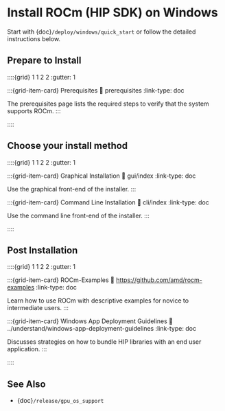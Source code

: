 # Install ROCm (HIP SDK) on Windows

Start with {doc}`/deploy/windows/quick_start` or follow the detailed
instructions below.

## Prepare to Install

::::{grid} 1 1 2 2
:gutter: 1

:::{grid-item-card} Prerequisites
:link: prerequisites
:link-type: doc

The prerequisites page lists the required steps to verify that the system
supports ROCm.
:::

::::

## Choose your install method

::::{grid} 1 1 2 2
:gutter: 1

:::{grid-item-card} Graphical Installation
:link: gui/index
:link-type: doc

Use the graphical front-end of the installer.
:::

:::{grid-item-card} Command Line Installation
:link: cli/index
:link-type: doc

Use the command line front-end of the installer.
:::

::::

## Post Installation

::::{grid} 1 1 2 2
:gutter: 1

:::{grid-item-card} ROCm-Examples
:link: https://github.com/amd/rocm-examples
:link-type: doc

Learn how to use ROCm with descriptive examples for novice to intermediate users.
:::

:::{grid-item-card} Windows App Deployment Guidelines
:link: ../understand/windows-app-deployment-guidelines
:link-type: doc

Discusses strategies on how to bundle HIP libraries with an end user application.
:::

::::

## See Also

- {doc}`/release/gpu_os_support`
